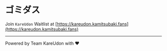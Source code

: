 # ゴミダス

Join `KareUdon` Waitlist at [https://kareudon.kamitsubaki.fans](https://kareudon.kamitsubaki.fans)

---

Powered by Team KareUdon with ❤
